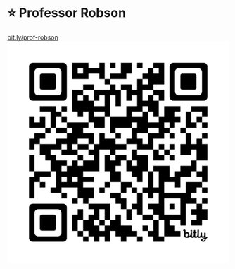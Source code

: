 # ⭐️ Professor Robson

<a href="https://bit.ly/prof-robson">
bit.ly/prof-robson
</a>


<br>

<a href="https://bit.ly/prof-robson">
<img src="Biblioteca/bit.ly_prof-robson.png">
</a>
